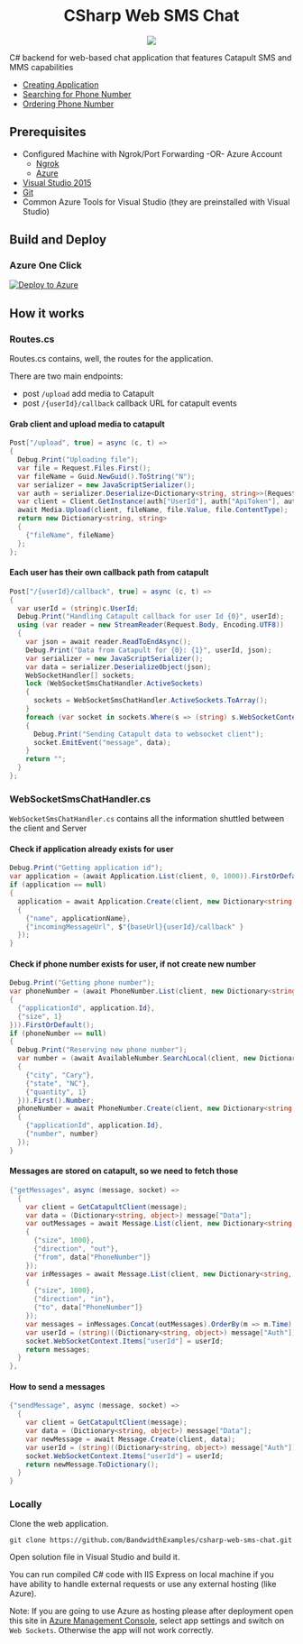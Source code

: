 <div align="center">

# CSharp Web SMS Chat

<a href="http://dev.bandwidth.com"><img src="https://s3.amazonaws.com/bwdemos/BW_Messaging.png"/></a>
</div>

C# backend for web-based chat application that features Catapult SMS and MMS capabilities

* [Creating Application](http://ap.bandwidth.com/docs/rest-api/applications/?utm_medium=social&utm_source=github&utm_campaign=dtolb&utm_content=_)
* [Searching for Phone Number](http://ap.bandwidth.com/docs/rest-api/available-numbers/#resourceGETv1availableNumberslocal/?utm_medium=social&utm_source=github&utm_campaign=dtolb&utm_content=_)
* [Ordering Phone Number](http://ap.bandwidth.com/docs/rest-api/phonenumbers/#resourcePOSTv1usersuserIdphoneNumbers/?utm_medium=social&utm_source=github&utm_campaign=dtolb&utm_content=_)

## Prerequisites
- Configured Machine with Ngrok/Port Forwarding -OR- Azure Account
  - [Ngrok](https://ngrok.com/)
  - [Azure](https://account.windowsazure.com/Home/Index)
- [Visual Studio 2015](https://www.visualstudio.com/en-us/downloads/download-visual-studio-vs.aspx)
- [Git](https://git-scm.com/)
- Common Azure Tools for Visual Studio (they are preinstalled with Visual Studio)


## Build and Deploy

### Azure One Click

[![Deploy to Azure](http://azuredeploy.net/deploybutton.png)](https://azuredeploy.net/)


## How it works

### Routes.cs
Routes.cs contains, well, the routes for the application.

There are two main endpoints:
* post ```/upload``` add media to Catapult
* post ```/{userId}/callback``` callback URL for catapult events

#### Grab client and upload media to catapult

```csharp
Post["/upload", true] = async (c, t) =>
{
  Debug.Print("Uploading file");
  var file = Request.Files.First();
  var fileName = Guid.NewGuid().ToString("N");
  var serializer = new JavaScriptSerializer();
  var auth = serializer.Deserialize<Dictionary<string, string>>(Request.Headers.Authorization);
  var client = Client.GetInstance(auth["UserId"], auth["ApiToken"], auth["ApiSecret"]);
  await Media.Upload(client, fileName, file.Value, file.ContentType);
  return new Dictionary<string, string>
  {
    {"fileName", fileName}
  };
};
```

#### Each user has their own callback path from catapult

```csharp
Post["/{userId}/callback", true] = async (c, t) =>
{
  var userId = (string)c.UserId;
  Debug.Print("Handling Catapult callback for user Id {0}", userId);
  using (var reader = new StreamReader(Request.Body, Encoding.UTF8))
  {
    var json = await reader.ReadToEndAsync();
    Debug.Print("Data from Catapult for {0}: {1}", userId, json);
    var serializer = new JavaScriptSerializer();
    var data = serializer.DeserializeObject(json);
    WebSocketHandler[] sockets;
    lock (WebSocketSmsChatHandler.ActiveSockets)
    {
      sockets = WebSocketSmsChatHandler.ActiveSockets.ToArray();
    }
    foreach (var socket in sockets.Where(s => (string) s.WebSocketContext.Items["userId"] == userId))
    {
      Debug.Print("Sending Catapult data to websocket client");
      socket.EmitEvent("message", data);
    }
    return "";
  }
};
```

### WebSocketSmsChatHandler.cs

```WebSocketSmsChatHandler.cs``` contains all the information shuttled between the client and Server

#### Check if application already exists for user

```csharp
Debug.Print("Getting application id");
var application = (await Application.List(client, 0, 1000)).FirstOrDefault(a => a.Name == applicationName);
if (application == null)
{
  application = await Application.Create(client, new Dictionary<string, object>
  {
    {"name", applicationName},
    {"incomingMessageUrl", $"{baseUrl}{userId}/callback" }
  });
}
```

#### Check if phone number exists for user, if not create new number

```csharp
Debug.Print("Getting phone number");
var phoneNumber = (await PhoneNumber.List(client, new Dictionary<string, object>
{
  {"applicationId", application.Id},
  {"size", 1}
})).FirstOrDefault();
if (phoneNumber == null)
{
  Debug.Print("Reserving new phone number");
  var number = (await AvailableNumber.SearchLocal(client, new Dictionary<string, object>
  {
    {"city", "Cary"},
    {"state", "NC"},
    {"quantity", 1}
  })).First().Number;
  phoneNumber = await PhoneNumber.Create(client, new Dictionary<string, object>
  {
    {"applicationId", application.Id},
    {"number", number}
  });
}

```

#### Messages are stored on catapult, so we need to fetch those

```csharp
{"getMessages", async (message, socket) =>
  {
    var client = GetCatapultClient(message);
    var data = (Dictionary<string, object>) message["Data"];
    var outMessages = await Message.List(client, new Dictionary<string, object>
    {
      {"size", 1000},
      {"direction", "out"},
      {"from", data["PhoneNumber"]}
    });
    var inMessages = await Message.List(client, new Dictionary<string, object>
    {
      {"size", 1000},
      {"direction", "in"},
      {"to", data["PhoneNumber"]}
    });
    var messages = inMessages.Concat(outMessages).OrderBy(m => m.Time).Select(m=>m.ToDictionary());
    var userId = (string)((Dictionary<string, object>) message["Auth"])["UserId"];
    socket.WebSocketContext.Items["userId"] = userId;
    return messages;
  }
},
```

#### How to send a messages

```csharp
{"sendMessage", async (message, socket) =>
  {
    var client = GetCatapultClient(message);
    var data = (Dictionary<string, object>) message["Data"];
    var newMessage = await Message.Create(client, data);
    var userId = (string)((Dictionary<string, object>) message["Auth"])["UserId"];
    socket.WebSocketContext.Items["userId"] = userId;
    return newMessage.ToDictionary();
  }
}
```

### Locally

Clone the web application.

```console
git clone https://github.com/BandwidthExamples/csharp-web-sms-chat.git
```

Open solution file in Visual Studio and build it.

You can run compiled C# code with IIS Express on local machine if you have ability to handle external requests or use any external hosting (like Azure).

Note: If you are going to use Azure as hosting please after deployment open this site in [Azure Management Console](https://manage.windowsazure.com/), select app settings and switch on `Web Sockets`. Otherwise the app will not work correctly.
